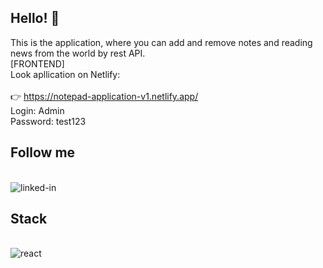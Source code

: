 ## Hello! 👋

This is the application, where you can add and remove notes and reading news from the world by rest API.
<br>[FRONTEND]
<br>
Look apllication on Netlify:
<br><br>
👉 https://notepad-application-v1.netlify.app/<br>
Login: Admin<br>
Password: test123

## Follow me

<br>[<img align="left" alt="linked-in" src="https://img.shields.io/badge/linkedin-%230077B5.svg?&style=for-the-badge&logo=linkedin&logoColor=white" />](https://www.linkedin.com/in/jakub-koz%C5%82owski-3a8434131/)<br>

## Stack

<br><img align="left" alt="react" src="https://img.shields.io/badge/react%20-%2320232a.svg?&style=for-the-badge&logo=react&logoColor=%2361DAFB" />
